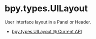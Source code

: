 # bpy.types.UILayout

User interface layout in a Panel or Header.

- [bpy.types.UILayout @ Current API](https://www.blender.org/api/blender_python_api_current/bpy.types.UILayout.html)
